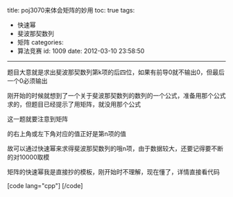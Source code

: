 title: poj3070来体会矩阵的妙用
toc: true
tags:
  - 快速幂
  - 斐波那契数列
  - 矩阵
categories:
  - 算法竞赛
id: 1009
date: 2012-03-10 23:58:50
---

题目大意就是求出斐波那契数列第k项的后四位，如果有前导0就不输出0，但最后一个0必须输出

刚开始的时候就想到了一个关于斐波那契数列的数列的一个公式，准备用那个公式求的，但题目已经提示了用矩阵，就没用那个公式

这一题就要注意到矩阵

的右上角或左下角对应的值正好是第n项的值

故可以通过快速幂来求得斐波那契数列的哦n项，由于数据较大，还要记得要不断的对10000取模

矩阵的快速幂我是直接抄的模板，刚开始时不理解，现在懂了，详情直接看代码

[code lang="cpp"]
[/code]